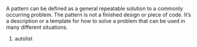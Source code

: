 <properties date="2016-05-10"
SortOrder="6"
/>

A pattern can be defined as a general repeatable solution to a commonly occurring problem. The pattern is not a finished design or piece of code. It’s a description or a template for how to solve a problem that can be used in many different situations.

1. autolist
